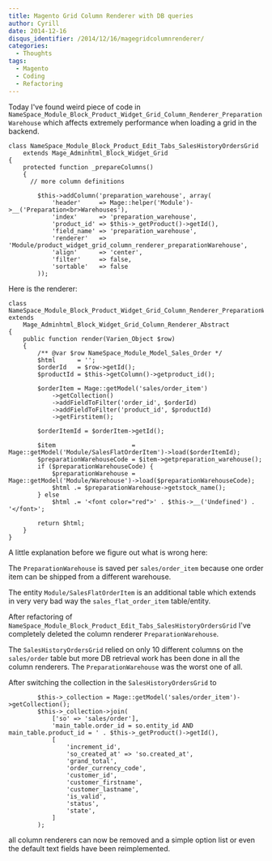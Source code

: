 ```yaml
---
title: Magento Grid Column Renderer with DB queries
author: Cyrill
date: 2014-12-16
disqus_identifier: /2014/12/16/magegridcolumnrenderer/
categories:
  - Thoughts
tags:
  - Magento
  - Coding
  - Refactoring
---
```


Today I've found weird piece of code in `NameSpace_Module_Block_Product_Widget_Grid_Column_Renderer_PreparationWarehouse` which affects extremely performance when loading a grid in the backend.

<!--more-->

```
class NameSpace_Module_Block_Product_Edit_Tabs_SalesHistoryOrdersGrid 
    extends Mage_Adminhtml_Block_Widget_Grid
{
    protected function _prepareColumns()
    {
	  // more column definitions
	  
        $this->addColumn('preparation_warehouse', array(
            'header'     => Mage::helper('Module')->__('Preparation<br>Warehouses'),
            'index'      => 'preparation_warehouse',
            'product_id' => $this->_getProduct()->getId(),
            'field_name' => 'preparation_warehouse',
            'renderer'   => 'Module/product_widget_grid_column_renderer_preparationWarehouse',
            'align'      => 'center',
            'filter'     => false,
            'sortable'   => false
        ));

```

Here is the renderer:

```
class NameSpace_Module_Block_Product_Widget_Grid_Column_Renderer_PreparationWarehouse extends
    Mage_Adminhtml_Block_Widget_Grid_Column_Renderer_Abstract
{
    public function render(Varien_Object $row)
    {
        /** @var $row NameSpace_Module_Model_Sales_Order */
        $html      = '';
        $orderId   = $row->getId();
        $productId = $this->getColumn()->getproduct_id();

        $orderItem = Mage::getModel('sales/order_item')
            ->getCollection()
            ->addFieldToFilter('order_id', $orderId)
            ->addFieldToFilter('product_id', $productId)
            ->getFirstitem();

        $orderItemId = $orderItem->getId();

        $item                     = Mage::getModel('Module/SalesFlatOrderItem')->load($orderItemId);
        $preparationWarehouseCode = $item->getpreparation_warehouse();
        if ($preparationWarehouseCode) {
            $preparationWarehouse = Mage::getModel('Module/Warehouse')->load($preparationWarehouseCode);
            $html .= $preparationWarehouse->getstock_name();
        } else
            $html .= '<font color="red">' . $this->__('Undefined') . '</font>';

        return $html;
    }
}
```

A little explanation before we figure out what is wrong here:

The `PreparationWarehouse` is saved per `sales/order_item` because one order item can be shipped from a different warehouse.

The entity `Module/SalesFlatOrderItem` is an additional table which extends in very very bad way the `sales_flat_order_item` table/entity. 

After refactoring of `NameSpace_Module_Block_Product_Edit_Tabs_SalesHistoryOrdersGrid` I've completely deleted the column renderer `PreparationWarehouse`. 

The `SalesHistoryOrdersGrid` relied on only 10 different columns on the `sales/order` table but more DB retrieval work has been done in all the column renderers. The `PreparationWarehouse` was the worst one of all.

After switching the collection in the `SalesHistoryOrdersGrid` to 

```
        $this->_collection = Mage::getModel('sales/order_item')->getCollection();
        $this->_collection->join(
            ['so' => 'sales/order'],
            'main_table.order_id = so.entity_id AND main_table.product_id = ' . $this->_getProduct()->getId(),
            [
                'increment_id',
                'so_created_at' => 'so.created_at',
                'grand_total',
                'order_currency_code',
                'customer_id',
                'customer_firstname',
                'customer_lastname',
                'is_valid',
                'status',
                'state',
            ]
        );
```

all column renderers can now be removed and a simple option list or even the default text fields have been reimplemented.

